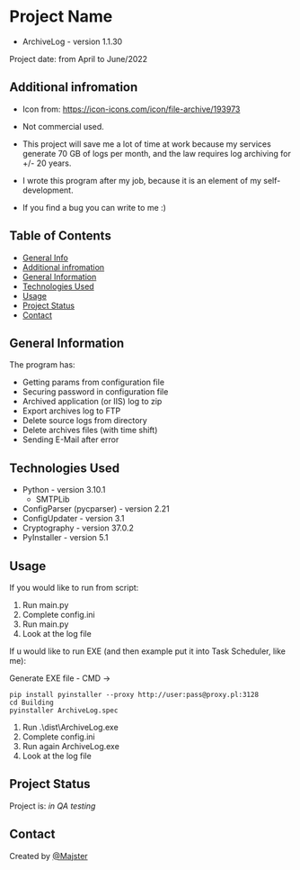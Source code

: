 # Project Name
* ArchiveLog - version 1.1.30

Project date: from April to June/2022


## Additional infromation
- Icon from: https://icon-icons.com/icon/file-archive/193973
- Not commercial used.

- This project will save me a lot of time at work because my services generate 70 GB of logs per month, and the law requires log archiving for +/- 20 years.
- I wrote this program after my job, because it is an element of my self-development.
- If you find a bug you can write to me :)


## Table of Contents
* [General Info](#general-information)
* [Additional infromation](#additional-infromation)
* [General Information](#general-information)
* [Technologies Used](#technologies-used)
* [Usage](#usage)
* [Project Status](#project-status)
* [Contact](#contact)
<!-- * [License](#license) -->


## General Information
The program has:
- Getting params from configuration file
- Securing password in configuration file
- Archived application (or IIS) log to zip
- Export archives log to FTP
- Delete source logs from directory
- Delete archives files (with time shift)
- Sending E-Mail after error 


## Technologies Used
- Python - version 3.10.1
  - SMTPLib
- ConfigParser (pycparser) - version 2.21
- ConfigUpdater - version 3.1
- Cryptography - version 37.0.2
- PyInstaller - version 5.1

<!--
## Features
None


## Screenshots
![Example screenshot](./img/screenshot.png)


## Setup
What are the project requirements/dependencies? Where are they listed? A requirements.txt or a Pipfile.lock file perhaps? Where is it located?

Proceed to describe how to install / setup one's local environment / get started with the project.
-->

## Usage
If you would like to run from script:
1. Run main.py
2. Complete config.ini
3. Run main.py
4. Look at the log file

If u would like to run EXE (and then example put it into Task Scheduler, like me):

Generate EXE file - CMD ->
```batch
pip install pyinstaller --proxy http://user:pass@proxy.pl:3128
cd Building
pyinstaller ArchiveLog.spec
```

1. Run .\dist\ArchiveLog.exe
2. Complete config.ini
3. Run again ArchiveLog.exe
4. Look at the log file


## Project Status
Project is: _in QA testing_

<!-- _complete_ / _no longer being worked on_ (and why) -->

<!--
## Room for Improvement
No plans
-->

## Contact
Created by [@Majster](mailto:rachuna.mikolaj@gmail.com)
